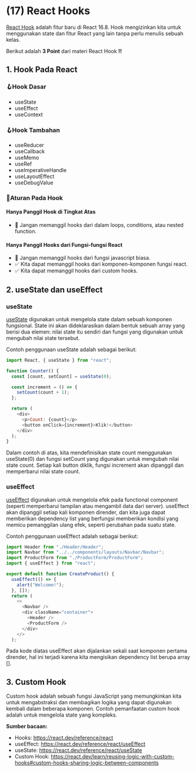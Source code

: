 # **(17) React Hooks**

[React Hook](https://react.dev/reference/react) adalah fitur baru di React 16.8. Hook mengizinkan kita untuk menggunakan state dan fitur React yang lain tanpa perlu menulis sebuah kelas.

Berikut adalah **3 Point** dari materi React Hook **‼️**

## **1. Hook Pada React**

### 🪝Hook Dasar

- useState
- useEffect
- useContext

### 🪝Hook Tambahan

- useReducer
- useCallback
- useMemo
- useRef
- useImperativeHandle
- useLayoutEffect
- useDebugValue

### 📃Aturan Pada Hook

#### Hanya Panggil Hook di Tingkat Atas

- 🚫 Jangan memanggil hooks dari dalam loops, conditions, atau nested function.

#### Hanya Panggil Hooks dari Fungsi-fungsi React

- 🚫 Jangan memanggil hooks dari fungsi javascript biasa.
- ✅ Kita dapat memanggil hooks dari komponen-komponen fungsi react.
- ✅ Kita dapat memanggil hooks dari custom hooks.

## **2. useState dan useEffect**

### useState

[useState](https://react.dev/reference/react/useState) digunakan untuk mengelola state dalam sebuah komponen fungsional. State ini akan dideklarasikan dalam bentuk sebuah array yang berisi dua elemen: nilai state itu sendiri dan fungsi yang digunakan untuk mengubah nilai state tersebut.

Contoh penggunaan useState adalah sebagai berikut:

```javascript
import React, { useState } from "react";

function Counter() {
  const [count, setCount] = useState(0);

  const increment = () => {
    setCount(count + 1);
  };

  return (
    <div>
      <p>Count: {count}</p>
      <button onClick={increment}>Klik!</button>
    </div>
  );
}
```

Dalam contoh di atas, kita mendefinisikan state count menggunakan useState(0) dan fungsi setCount yang digunakan untuk mengubah nilai state count. Setiap kali button diklik, fungsi increment akan dipanggil dan memperbarui nilai state count.

### useEffect

[useEffect](https://react.dev/reference/react/useEffect) digunakan untuk mengelola efek pada functional component (seperti memperbarui tampilan atau mengambil data dari server). useEffect akan dipanggil setiap kali komponen dirender, dan kita juga dapat memberikan dependency list yang berfungsi memberikan kondisi yang memicu pemanggilan ulang efek, seperti perubahan pada suatu state.

Contoh penggunaan useEffect adalah sebagai berikut:

```javascript
import Header from "./Header/Header";
import Navbar from "../../components/layouts/Navbar/Navbar";
import ProductForm from "./ProductForm/ProductForm";
import { useEffect } from "react";

export default function CreateProduct() {
  useEffect(() => {
    alert("Welcome!");
  }, []);
  return (
    <>
      <Navbar />
      <div className="container">
        <Header />
        <ProductForm />
      </div>
    </>
  );

```

Pada kode diatas useEffect akan dijalankan sekali saat komponen pertama dirender, hal ini terjadi karena kita mengisikan dependency list berupa array [].

## **3. Custom Hook**

Custom hook adalah sebuah fungsi JavaScript yang memungkinkan kita untuk mengabstraksi dan membagikan logika yang dapat digunakan kembali dalam beberapa komponen. Contoh pemanfaatan custom hook adalah untuk mengelola state yang kompleks.

**Sumber bacaan:**

- Hooks: https://react.dev/reference/react
- useEffect: https://react.dev/reference/react/useEffect
- useState: https://react.dev/reference/react/useState
- Custom Hook: https://react.dev/learn/reusing-logic-with-custom-hooks#custom-hooks-sharing-logic-between-components
